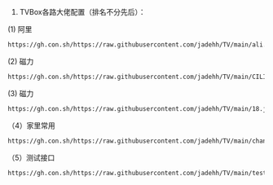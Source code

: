 
1. TVBox各路大佬配置（排名不分先后）：

(1) 阿里
```bash
https://gh.con.sh/https://raw.githubusercontent.com/jadehh/TV/main/ali.json
```

(2) 磁力

```bash
https://gh.con.sh/https://raw.githubusercontent.com/jadehh/TV/main/CILI.json
```
(3) 磁力
```bash
https://gh.con.sh/https://raw.githubusercontent.com/jadehh/TV/main/18.json
```
（4）家里常用
```bash
https://gh.con.sh/https://raw.githubusercontent.com/jadehh/TV/main/changyong.json

```

（5）测试接口
```bash
https://gh.con.sh/https://raw.githubusercontent.com/jadehh/TV/main/test.json
```
